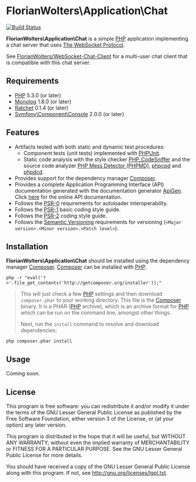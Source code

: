 # FlorianWolters\Application\Chat

[![Build Status](https://secure.travis-ci.org/FlorianWolters/PHP-WebSocket-Chat-Server.png?branch=master)](http://travis-ci.org/FlorianWolters/PHP-WebSocket-Chat-Server)

**FlorianWolters\Application\Chat** is a simple [PHP][17] application implementing a chat server that uses [The WebSocket Protocol][21].

See [FlorianWolters/WebSocket-Chat-Client][22] for a multi-user chat client that is compatible with this chat server.

## Requirements

* [PHP][17] 5.3.0 (or later)
* [Monolog][23] 1.8.0 (or later)
* [Ratchet][24] 0.1.4 (or later)
* [Symfony\Component\Console][25] 2.0.0 (or later)

## Features

* Artifacts tested with both static and dynamic test procedures:
  * Component tests (unit tests) implemented with [PHPUnit][19].
  * Static code analysis with the style checker [PHP_CodeSniffer][14] and the source code analyzer [PHP Mess Detector (PHPMD)][18], [phpcpd][4] and [phpdcd][5].
* Provides support for the dependency manager [Composer][3].
* Provides a complete Application Programming Interface (API) documentation generated with the documentation generator [ApiGen][2]. Click [here][1] for the online API documentation.
* Follows the [PSR-0][6] requirements for autoloader interoperability.
* Follows the [PSR-1][7] basic coding style guide.
* Follows the [PSR-2][8] coding style guide.
* Follows the [Semantic Versioning][20] requirements for versioning (`<Major version>.<Minor version>.<Patch level>`).

## Installation

**FlorianWolters\Application\Chat** should be installed using the dependency manager [Composer][3]. [Composer][1] can be installed with [PHP][6].

    php -r "eval('?>'.file_get_contents('http://getcomposer.org/installer'));"

> This will just check a few [PHP][17] settings and then download `composer.phar` to your working directory. This file is the [Composer][1] binary. It is a PHAR ([PHP][17] archive), which is an archive format for [PHP][17] which can be run on the command line, amongst other things.
>
> Next, run the `install` command to resolve and download dependencies:

    php composer.phar install

## Usage

Coming soon.

## License

This program is free software: you can redistribute it and/or modify it under the terms of the GNU Lesser General Public License as published by the Free Software Foundation, either version 3 of the License, or (at your option) any later version.

This program is distributed in the hope that it will be useful, but WITHOUT ANY WARRANTY; without even the implied warranty of MERCHANTABILITY or FITNESS FOR A PARTICULAR PURPOSE.  See the GNU Lesser General Public License for more details.

You should have received a copy of the GNU Lesser General Public License along with this program. If not, see http://gnu.org/licenses/lgpl.txt.

[1]: http://blog.florianwolters.de/PHP-WebSocket-Chat-Server
[2]: http://apigen.org
[3]: http://getcomposer.org
[4]: https://github.com/sebastianbergmann/phpcpd
[5]: https://github.com/sebastianbergmann/phpdcd
[6]: https://github.com/php-fig/fig-standards/blob/master/accepted/PSR-0.md
[7]: https://github.com/php-fig/fig-standards/blob/master/accepted/PSR-1-basic-coding-standard.md
[8]: https://github.com/php-fig/fig-standards/blob/master/accepted/PSR-2-coding-style-guide.md
[14]: http://pear.php.net/package/PHP_CodeSniffer
[17]: http://php.net
[18]: http://phpmd.org
[19]: http://phpunit.de
[20]: http://semver.org
[21]: http://tools.ietf.org/html/rfc6455
[22]: https://github.com/FlorianWolters/WebSocket-Chat-Client
[23]: https://github.com/Seldaek/monolog
[24]: http://socketo.me
[25]: http://symfony.com/doc/current/components/console.html
